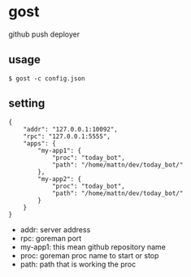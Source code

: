 # gost

github push deployer 

## usage

    $ gost -c config.json

## setting

    
    {
        "addr": "127.0.0.1:10092",
        "rpc": "127.0.0.1:5555",
        "apps": {
            "my-app1": {
                "proc": "today_bot",
                "path": "/home/mattn/dev/today_bot/"
            },
            "my-app2": {
                "proc": "today_bot",
                "path": "/home/mattn/dev/today_bot/"
            }
        }
    }

* addr: server address
* rpc: goreman port
* my-app1: this mean github repository name
* proc: goreman proc name to start or stop
* path: path that is working the proc
